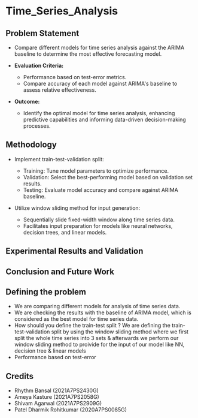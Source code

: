 # Time_Series_Analysis

## Problem Statement
- Compare different models for time series analysis against the ARIMA baseline to determine the most effective forecasting model.
  


- **Evaluation Criteria:** 
  - Performance based on test-error metrics.
  - Compare accuracy of each model against ARIMA's baseline to assess relative effectiveness.
  
- **Outcome:** 
  - Identify the optimal model for time series analysis, enhancing predictive capabilities and informing data-driven decision-making processes.

## Methodology
- Implement train-test-validation split:
    - Training: Tune model parameters to optimize performance.
    - Validation: Select the best-performing model based on validation set results.
    - Testing: Evaluate model accuracy and compare against ARIMA baseline.
  
- Utilize window sliding method for input generation:
    - Sequentially slide fixed-width window along time series data.
    - Facilitates input preparation for models like neural networks, decision trees, and linear models.


## Experimental Results and Validation
 

## Conclusion and Future Work

## Defining the problem
- We are comparing different models for analysis of time series data.
- We are checking the results with the baseline of ARIMA model, which is considered as the best model for time series data.
- How should you define the train-test split ? We are defining the train-test-validation split by using the window sliding method where we first split the whole time series into 3 sets & afterwards we perform our window sliding method to proivide for the input of our model like NN, decision tree & linear models
- Performance based on test-error

## Credits
- Rhythm Bansal (2021A7PS2430G)
- Ameya Kasture (2021A7PS2058G)
- Shivam Agarwal (2021A7PS2909G)
- Patel Dharmik Rohitkumar (2020A7PS0085G)